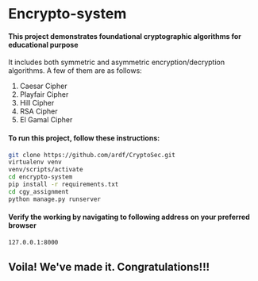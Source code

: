 # Encrypto-system

#### This project demonstrates foundational cryptographic algorithms for educational purpose

It includes both symmetric and asymmetric encryption/decryption algorithms.
A few of them are as follows:

<ol>
<li>Caesar Cipher</li>
<li>Playfair Cipher</li>
<li>Hill Cipher</li>
<li>RSA Cipher</li>
<li>El Gamal Cipher</li>
</ol>

#### To run this project, follow these instructions:

```sh
git clone https://github.com/ardf/CryptoSec.git
virtualenv venv
venv/scripts/activate
cd encrypto-system
pip install -r requirements.txt
cd cgy_assignment
python manage.py runserver
```

#### Verify the working by navigating to following address on your preferred browser

```sh
127.0.0.1:8000
```

## Voila! We've made it. Congratulations!!!
